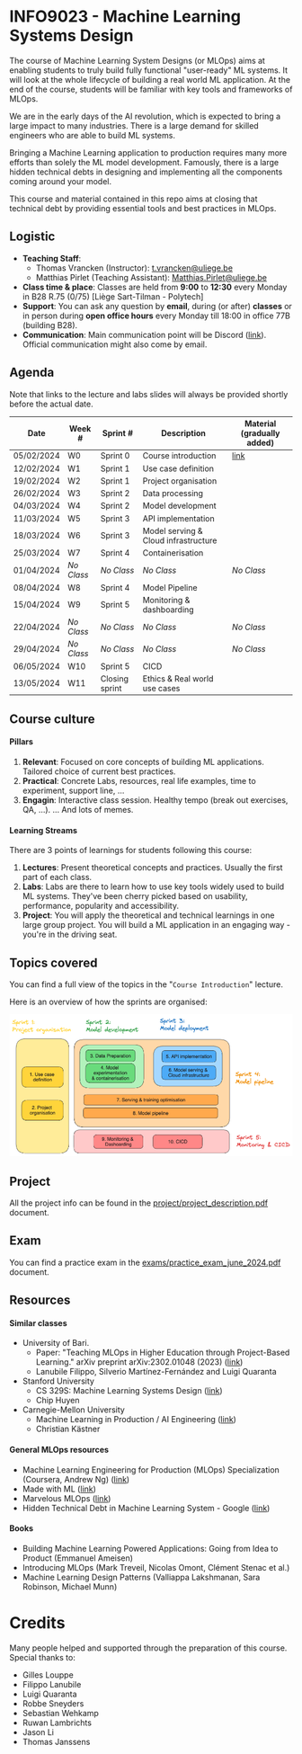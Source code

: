 # INFO9023 - Machine Learning Systems Design

The course of Machine Learning System Designs (or MLOps) aims at enabling students to truly build fully functional "user-ready" ML systems. It will look at the whole lifecycle of building a real world ML application. At the end of the course, students will be familiar with key tools and frameworks of MLOps.

We are in the early days of the AI revolution, which is expected to bring a large impact to many industries. There is a large demand for skilled engineers who are able to build ML systems.

Bringing a Machine Learning application to production requires many more efforts than solely the ML model development. Famously, there is a large hidden technical debts in designing and implementing all the components coming around your model.

This course and material contained in this repo aims at closing that technical debt by providing essential tools and best practices in MLOps.

## Logistic
- **Teaching Staff**: 
  - Thomas Vrancken (Instructor): t.vrancken@uliege.be
  - Matthias Pirlet (Teaching Assistant): Matthias.Pirlet@uliege.be 
- **Class time & place**: Classes are held from **9:00** to **12:30** every Monday in B28 R.75 (0/75) [Liège Sart-Tilman - Polytech]
- **Support**: You can ask any question by **email**, during (or after) **classes** or in person during **open office hours** every Monday till 18:00 in office 77B (building B28).
- **Communication**: Main communication point will be Discord ([link](https://discord.gg/AVbAdNGR)). Official communication might also come by email.

## Agenda

Note that links to the lecture and labs slides will always be provided shortly before the actual date.

| Date       | Week #     | Sprint #       | Description                          | Material (gradually added) |
|------------|------------|----------------|--------------------------------------|----------------------------|
| 05/02/2024 | W0         | Sprint 0       | Course introduction                  | [link](lectures/00_course_introduction.pdf)            |
| 12/02/2024 | W1         | Sprint 1       | Use case definition                  |                            |
| 19/02/2024 | W2         | Sprint 1       | Project organisation                 |                            |
| 26/02/2024 | W3         | Sprint 2       | Data processing                      |                            |
| 04/03/2024 | W4         | Sprint 2       | Model development                    |                            |
| 11/03/2024 | W5         | Sprint 3       | API implementation                   |                            |
| 18/03/2024 | W6         | Sprint 3       | Model serving & Cloud infrastructure |                            |
| 25/03/2024 | W7         | Sprint 4       | Containerisation                     |                            |
| 01/04/2024 | _No Class_ | _No Class_     | _No Class_                           | _No Class_                 |
| 08/04/2024 | W8         | Sprint 4       | Model Pipeline                       |                            |
| 15/04/2024 | W9         | Sprint 5       | Monitoring & dashboarding            |                            |
| 22/04/2024 | _No Class_ | _No Class_     | _No Class_                           | _No Class_                 |
| 29/04/2024 | _No Class_ | _No Class_     | _No Class_                           | _No Class_                 |
| 06/05/2024 | W10        | Sprint 5       | CICD                                 |                            |
| 13/05/2024 | W11        | Closing sprint | Ethics & Real world use cases        |                            |

## Course culture

#### Pillars
1. **Relevant**: Focused on core concepts of building ML applications. Tailored choice of current best practices.
2. **Practical**: Concrete Labs, resources, real life examples, time to experiment, support line, …
3. **Engagin**: Interactive class session. Healthy tempo (break out exercises, QA, …). … And lots of memes.

#### Learning Streams
There are 3 points of learnings for students following this course:
1. **Lectures**: Present theoretical concepts and practices. Usually the first part of each class.
2. **Labs**: Labs are there to learn how to use key tools widely used to build ML systems. They've been cherry picked based on usability, performance, popularity and accessibility. 
3. **Project**: You will apply the theoretical and technical learnings in one large group project. You will build a ML application in an engaging way - you're in the driving seat.

## Topics covered

You can find a full view of the topics in the "`Course Introduction`" lecture.

Here is an overview of how the sprints are organised:

![Topics overview](figures/classes_overview.png)

## Project 

All the project info can be found in the [project/project_description.pdf](project/project_description.pdf) document.

## Exam 

You can find a practice exam in the [exams/practice_exam_june_2024.pdf](exams/practice_exam_june_2024.pdf) document.

## Resources

#### Similar classes
- University of Bari.
  - Paper: "Teaching MLOps in Higher Education through Project-Based Learning." arXiv preprint arXiv:2302.01048 (2023) ([link](https://upcommons.upc.edu/bitstream/handle/2117/390805/ICSE_SEET_2023_MLOps.pdf?sequence=3))
  - Lanubile Filippo, Silverio Martínez-Fernández and Luigi Quaranta
- Stanford University
  - CS 329S: Machine Learning Systems Design ([link](https://stanford-cs329s.github.io/))
  - Chip Huyen
- Carnegie-Mellon University
  - Machine Learning in Production / AI Engineering ([link](https://ckaestne.github.io/seai/)) 
  - Christian Kästner

#### General MLOps resources
- Machine Learning Engineering for Production (MLOps) Specialization (Coursera, Andrew Ng) ([link](https://www.coursera.org/specializations/machine-learning-engineering-for-production-mlops?utm_campaign=video-youtube-mlops-video-series&utm_medium=institutions&utm_source=deeplearning-ai))
- Made with ML ([link](https://madewithml.com/))
- Marvelous MLOps ([link](https://marvelousmlops.substack.com/))
- Hidden Technical Debt in Machine Learning System - Google ([link](https://proceedings.neurips.cc/paper_files/paper/2015/file/86df7dcfd896fcaf2674f757a2463eba-Paper.pdf))

#### Books
- Building Machine Learning Powered Applications: Going from Idea to Product (Emmanuel Ameisen)
- Introducing MLOps (Mark Treveil, Nicolas Omont, Clément Stenac et al.)
- Machine Learning Design Patterns (Valliappa Lakshmanan, Sara Robinson, Michael Munn)

# Credits

Many people helped and supported through the preparation of this course. Special thanks to:
- Gilles Louppe
- Filippo Lanubile
- Luigi Quaranta
- Robbe Sneyders
- Sebastian Wehkamp
- Ruwan Lambrichts
- Jason Li
- Thomas Janssens